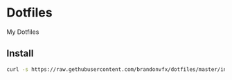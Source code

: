 # Dotfiles

My Dotfiles

## Install

```bash
curl -s https://raw.gethubusercontent.com/brandonvfx/dotfiles/master/install | sh
```
